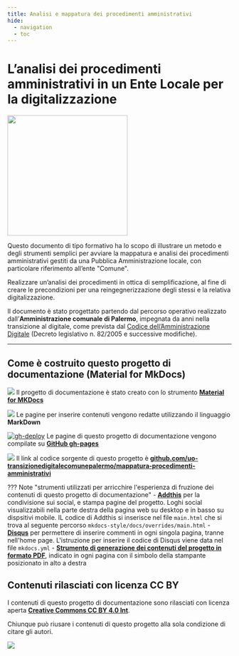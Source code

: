```yaml
---
title: Analisi e mappatura dei procedimenti amministrativi 
hide:
  - navigation
  - toc
---
```


# L’analisi dei procedimenti amministrativi in un Ente Locale per la digitalizzazione
<img src="https://github.com/UO-TransizioneDigitaleComunePalermo/mappatura-procedimenti-amministrativi/blob/main/docs/img/procedimenti-logo1.png?raw=true" width="270">

Questo documento di tipo formativo ha lo scopo di illustrare un metodo e degli strumenti semplici per avviare la mappatura e analisi dei procedimenti amministrativi gestiti da una Pubblica Amministrazione locale, con particolare riferimento all’ente "Comune".

Realizzare un’analisi dei procedimenti in ottica di semplificazione, al fine di creare le precondizioni per una reingegnerizzazione degli stessi e la relativa digitalizzazione.

Il documento è stato progettato partendo dal percorso operativo realizzato dall’**Amministrazione comunale di Palermo**, impegnata da anni nella transizione al digitale, come prevista dal [Codice dell’Amministrazione Digitale](https://docs.italia.it/italia/piano-triennale-ict/codice-amministrazione-digitale-docs/it/v2021-07-30/index.html) (Decreto legislativo n. 82/2005 e successive modifiche).  


---

## Come è costruito questo progetto di documentazione (Material for MkDocs)

<img src="https://img.shields.io/badge/Material%20for%20MKDocs-for_publishing_online-blue.svg?style=popout" /> Il progetto di documentazione è stato creato con lo strumento [**Material for MKDocs**](https://squidfunk.github.io/mkdocs-material/)

<img src="https://img.shields.io/badge/MarkDown-for_page_editing-blue.svg?style=popout"> Le pagine per inserire contenuti vengono redatte utilizzando il linguaggio **MarkDown**

[![gh-deploy](https://github.com/uo-transizionedigitalecomunepalermo/mappatura-procedimenti-amministrativi/actions/workflows/gh-deploy.yml/badge.svg?branch=main)](https://github.com/uo-transizionedigitalecomunepalermo/mappatura-procedimenti-amministrativi/actions/workflows/gh-deploy.yml) Le pagine di questo progetto di documentazione vengono compilate su [**GitHub gh-pages**](https://squidfunk.github.io/mkdocs-material/publishing-your-site/#with-github-actions)

<img src="https://img.shields.io/badge/GitHub-for_code_setting-blue.svg?style=popout&logo=GitHub"> Il link al codice sorgente di questo progetto è [**github.com/uo-transizionedigitalecomunepalermo/mappatura-procedimenti-amministrativi**](https://github.com/uo-transizionedigitalecomunepalermo/mappatura-procedimenti-amministrativi)


??? Note "strumenti utilizzati per arricchire l'esperienza di fruzione dei contenuti di questo progetto di documentazione"
    - [**Addthis**](https://www.addthis.com/) per la condivisione sui social, e stampa pagine del progetto. Loghi social visualizzabili nella parte destra della pagina web su desktop e in basso su dispsitivi mobile. IL codice di Addthis si inserisce nel file `main.html` che si trova al seguente percorso `mkdocs-style/docs/overrides/main.html`
    - [**Disqus**](https://disqus.com/) per permettere di inserire commenti in ogni singola pagina, tranne nell'home page. L'istruzione per inserire il codice di Disqus viene data nel file `mkdocs.yml` 
    - [**Strumento di generazione dei contenuti del progetto in formato PDF**](https://cirospat.github.io/cirospataro/print_page/), indicato in ogni pagina con il simbolo della stampante posizionato in alto a destra


## Contenuti rilasciati con licenza CC BY
I contenuti di questo progetto di documentazione sono rilasciati con licenza aperta [**Creative Commons CC BY 4.0 Int**](https://creativecommons.org/licenses/by/4.0/deed.it).

Chiunque può riusare i contenuti di questo progetto alla sola condizione di citare gli autori.

<img src="https://img.shields.io/github/license/uo-transizionedigitalecomunepalermo/mappatura-procedimenti-amministrativi">
